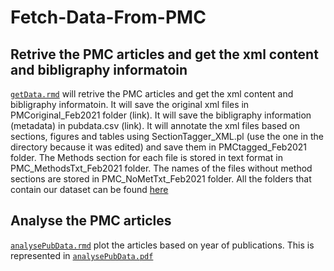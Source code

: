 # Fetch-Data-From-PMC

## Retrive the PMC articles and get the xml content and bibligraphy informatoin
[`getData.rmd`](https://github.com/ManalBah/Fetch-Data-From-PMC/blob/main/getData.Rmd) will retrive the PMC articles and get the xml content and bibligraphy informatoin.
It will save the original xml files in PMCoriginal_Feb2021 folder (link). It will save the bibligraphy information (metadata) in pubdata.csv (link). It will annotate the xml files based on sections, figures and tables using SectionTagger_XML.pl (use the one in the directory because it was edited) and save them in PMCtagged_Feb2021 folder. The Methods section for each file is stored in text format in PMC_MethodsTxt_Feb2021 folder. The names of the files without method sections are stored in PMC_NoMetTxt_Feb2021 folder. All the folders that contain our dataset can be found [here](https://drive.google.com/drive/folders/1YOZm1PZ4ZAJyAqOd4gZ_a2rPRQlG3g8d?usp=sharing)


## Analyse the PMC articles 
[`analysePubData.rmd`](https://github.com/ManalBah/Fetch-Data-From-PMC/blob/main/analysePubData.Rmd)  plot the articles  based on year of publications. This is represented in 
[`analysePubData.pdf`](analysePubData.pdf)
